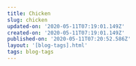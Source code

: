 ```yaml
---
title: Chicken
slug: chicken
updated-on: '2020-05-11T07:19:01.149Z'
created-on: '2020-05-11T07:19:01.149Z'
published-on: '2020-05-11T07:20:52.586Z'
layout: '[blog-tags].html'
tags: blog-tags
---
```



